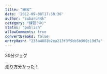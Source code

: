 ```yaml
---
title: "練習"
date: '2012-09-08T17:38:36'
author: "subaru44k"
category: "練習(中)"
status: "publish"
allowComments: true
convertBreaks: false
entryHash: "233a4881b2ea213f3f9bb5b900c19d7a"
---
```

30分ジョグ<br>
<br>
走り方分かった！
